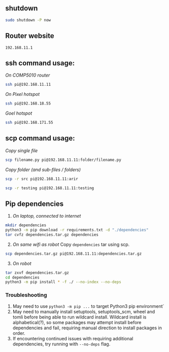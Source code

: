 ## shutdown
```bash
sudo shutdown -P now
```

## Router website
`192.168.11.1`

## ssh command usage:
*On COMP5010 router*
```bash
ssh pi@192.168.11.11
```

*On Pixel hotspot*
```bash
ssh pi@192.168.18.55
```

*Goel hotspot*
```bash
ssh pi@192.168.171.55
```

## scp command usage:
*Copy single file*
```bash
scp filename.py pi@192.168.11.11:folder/filename.py
```

*Copy folder (and sub-files / folders)*
```bash
scp -r src pi@192.168.11.11:arir
```

```bash
scp -r testing pi@192.168.11.11:testing
```

## Pip dependencies
1. *On laptop, connected to internet*
```bash
mkdir dependencies
python3 -m pip download -r requirements.txt -d "./dependencies"
tar cvfz dependencies.tar.gz dependencies
```

2. *On same wifi as robot* Copy `dependencies` tar using scp.
```bash
scp dependencies.tar.gz pi@192.168.11.11:dependencies.tar.gz
```

3. *On robot*
```bash
tar zxvf dependencies.tar.gz
cd dependencies
python3 -m pip install * -f ./ --no-index --no-deps
```

### Troubleshooting
1. May need to use `python3 -m pip ...` to target Python3 pip environment`
2. May need to manually install setuptools, setuptools_scm, wheel and tomli before being able to run wildcard install. Wildcard install is alphabetical(?), so some packages may attempt install before dependencies and fail, requiring manual direction to install packages in order.
3. If encountering continued issues with requiring additional dependencies, try running with `--no-deps` flag.